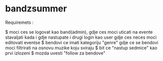 # bandzsummer

Requiremets : 

$ moci ces se logovat kao band(admin), gdje ces moci uticati na evente stavaljati kada i gdje nastupate i drugi login kao user gdje ces neces moci editovati eventse
$ bendovi ce imati kategoriju "genre" gdje ce se bendovi moci filtrirati na osnovu muzike koju sviraju
$ bit ce "nastup sedmice"  kao prvi izlozeni 
$ mozda uvesti "follow za bendove" 